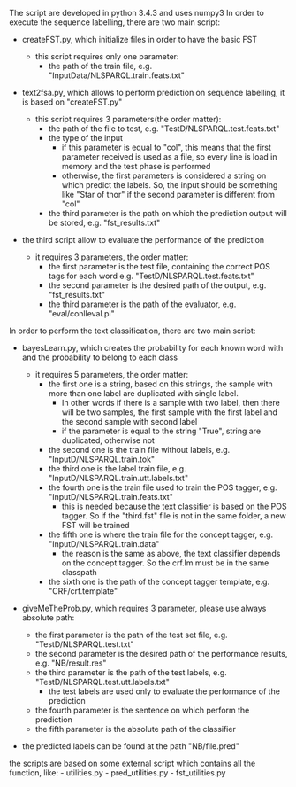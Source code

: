 The script are developed in python 3.4.3 and uses numpy3
In order to execute the sequence labelling, there are two main script:
- createFST.py, which initialize files in order to have the basic FST
    - this script requires only one parameter:
        - the path of the train file, e.g. "InputData/NLSPARQL.train.feats.txt"
- text2fsa.py, which allows to perform prediction on sequence labelling, it is based on "createFST.py"
    - this script requires 3 parameters(the order matter):
        - the path of the file to test, e.g. "TestD/NLSPARQL.test.feats.txt"
        - the type of the input
            - if this parameter is equal to "col", this means that the first parameter received
              is used as a file, so every line is load in memory and the test phase is performed
            - otherwise, the first parameters is considered a string on which predict the labels.
              So, the input should be something like "Star of thor" if the second parameter is different from "col"
        - the third parameter is the path on which the prediction output will be stored, e.g. "fst_results.txt"

- the third script allow to evaluate the performance of the prediction
    - it requires 3 parameters, the order matter:
        - the first parameter is the test file, containing the correct POS tags for each word
                e.g. "TestD/NLSPARQL.test.feats.txt"
        - the second parameter is the desired path of the output, e.g. "fst_results.txt"
        - the third parameter is the path of the evaluator, e.g. "eval/conlleval.pl"

In order to perform the text classification, there are two main script:
- bayesLearn.py, which creates the probability for each known word with and the probability to belong to each class
    - it requires 5 parameters, the order matter:
        - the first one is a string, based on this strings, the sample with more than one label are duplicated
          with single label.
          - In other words if there is a sample with two label, then there will be two samples,
            the first sample with the first label and the second sample with second label
          - if the parameter is equal to the string "True", string are duplicated, otherwise not
        - the second one is the train file without labels, e.g. "InputD/NLSPARQL.train.tok"
        - the third one is the label train file, e.g. "InputD/NLSPARQL.train.utt.labels.txt"
        - the fourth one is the train file used to train the POS tagger, e.g. "InputD/NLSPARQL.train.feats.txt"
            - this is needed because the text classifier is based on the POS tagger. So if the "third.fst" file
              is not in the same folder, a new FST will be trained
        - the fifth one is where the train file for the concept tagger, e.g. "InputD/NLSPARQL.train.data"
            - the reason is the same as above, the text classifier depends on the concept tagger.
              So the crf.lm must be in the same classpath
        - the sixth one is the path of the concept tagger template, e.g. "CRF/crf.template"

- giveMeTheProb.py, which requires 3 parameter, please use always absolute path:
    - the first parameter is the path of the test set file, e.g. "TestD/NLSPARQL.test.txt"
    - the second parameter is the desired path of the performance results, e.g.  "NB/result.res"
    - the third parameter is the path of the test labels, e.g. "TestD/NLSPARQL.test.utt.labels.txt"
        - the test labels are used only to evaluate the performance of the prediction
    - the fourth parameter is the sentence on which perform the prediction
    - the fifth parameter is the absolute path of the classifier

- the predicted labels can be found at the path "NB/file.pred"


the scripts are based on some external script which contains all the function, like:
    - utilities.py
    - pred_utilities.py
    - fst_utilities.py